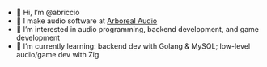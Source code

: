 - 👋 Hi, I’m @abriccio
- 🎸 I make audio software at [Arboreal Audio](https://github.com/ArborealAudio)
- 👀 I’m interested in audio programming, backend development, and game development
- 🌱 I’m currently learning: backend dev with Golang & MySQL; low-level audio/game dev with Zig

<!---
abriccio/abriccio is a ✨ special ✨ repository because its `README.md` (this file) appears on your GitHub profile.
You can click the Preview link to take a look at your changes.
--->
